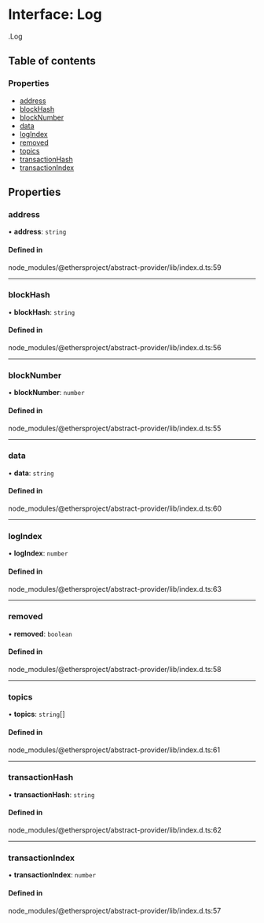 # Interface: Log

[<internal>](../wiki/%3Cinternal%3E).Log

## Table of contents

### Properties

- [address](../wiki/%3Cinternal%3E.Log#address)
- [blockHash](../wiki/%3Cinternal%3E.Log#blockhash)
- [blockNumber](../wiki/%3Cinternal%3E.Log#blocknumber)
- [data](../wiki/%3Cinternal%3E.Log#data)
- [logIndex](../wiki/%3Cinternal%3E.Log#logindex)
- [removed](../wiki/%3Cinternal%3E.Log#removed)
- [topics](../wiki/%3Cinternal%3E.Log#topics)
- [transactionHash](../wiki/%3Cinternal%3E.Log#transactionhash)
- [transactionIndex](../wiki/%3Cinternal%3E.Log#transactionindex)

## Properties

### address

• **address**: `string`

#### Defined in

node_modules/@ethersproject/abstract-provider/lib/index.d.ts:59

___

### blockHash

• **blockHash**: `string`

#### Defined in

node_modules/@ethersproject/abstract-provider/lib/index.d.ts:56

___

### blockNumber

• **blockNumber**: `number`

#### Defined in

node_modules/@ethersproject/abstract-provider/lib/index.d.ts:55

___

### data

• **data**: `string`

#### Defined in

node_modules/@ethersproject/abstract-provider/lib/index.d.ts:60

___

### logIndex

• **logIndex**: `number`

#### Defined in

node_modules/@ethersproject/abstract-provider/lib/index.d.ts:63

___

### removed

• **removed**: `boolean`

#### Defined in

node_modules/@ethersproject/abstract-provider/lib/index.d.ts:58

___

### topics

• **topics**: `string`[]

#### Defined in

node_modules/@ethersproject/abstract-provider/lib/index.d.ts:61

___

### transactionHash

• **transactionHash**: `string`

#### Defined in

node_modules/@ethersproject/abstract-provider/lib/index.d.ts:62

___

### transactionIndex

• **transactionIndex**: `number`

#### Defined in

node_modules/@ethersproject/abstract-provider/lib/index.d.ts:57
